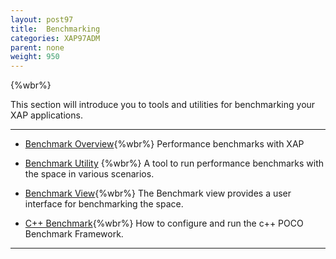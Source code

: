 ```yaml
---
layout: post97
title:  Benchmarking
categories: XAP97ADM
parent: none
weight: 950
---
```


{%wbr%}

This section will introduce you to tools and utilities for benchmarking your XAP applications.

<hr/>

- [Benchmark Overview](./benchmarking-intro.html){%wbr%}
Performance benchmarks with XAP

- [Benchmark Utility](./benchmark-utility-cli.html) {%wbr%}
A tool to run performance benchmarks with the space in various scenarios.

- [Benchmark View](./benchmark-browser.html){%wbr%}
The Benchmark view provides a user interface for benchmarking the space.

- [C++ Benchmark](./benchmark-c++.html){%wbr%}
How to configure and run the c++ POCO Benchmark Framework.

<hr/>